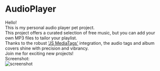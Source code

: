 # AudioPlayer


Hello!  
This is my personal audio player pet project. <br>
This project offers a curated selection of free music, but you can add your own MP3 files to tailor your playlist. <br>
Thanks to the robust ['JS MediaTags'](https://github.com/aadsm/jsmediatags) integration, the audio tags and album covers shine with precision and vibrancy. <br>
Join me for exciting new projects!
<br>
Screenshot:  
![screenshot]([/path/to/image.png](https://github.com/zelenolis/AudioPlayer/blob/main/assets/screenshot.JPG?raw=true)https://github.com/zelenolis/AudioPlayer/blob/main/assets/screenshot.JPG?raw=true "screenshot")
